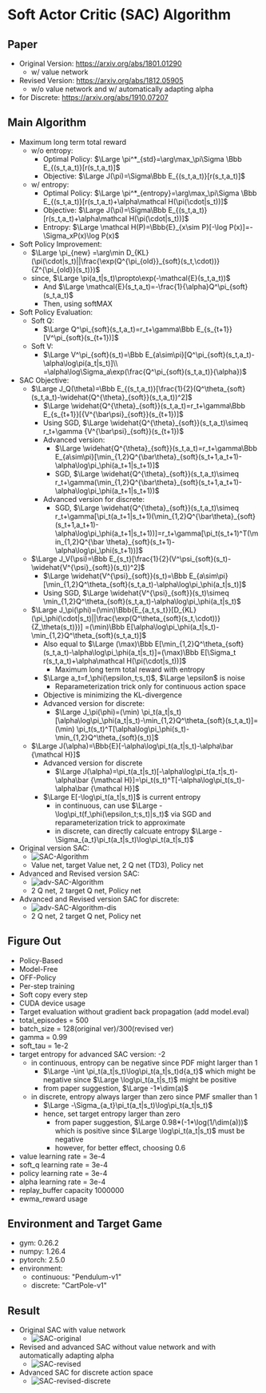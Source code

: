 # Soft Actor Critic (SAC) Algorithm
## Paper
* Original Version: https://arxiv.org/abs/1801.01290
  * w/ value network
* Revised Version: https://arxiv.org/abs/1812.05905
  * w/o value network and w/ automatically adapting alpha
* for Discrete: https://arxiv.org/abs/1910.07207
## Main Algorithm
* Maximum long term total reward
  * w/o entropy:
    * Optimal Policy: $`\Large \pi^*_{std}=\arg\max_\pi\Sigma \Bbb E_{(s_t,a_t)}[r(s_t,a_t)]`$
    * Objective: $\Large J(\pi)=\Sigma\Bbb E_{(s_t,a_t)}[r(s_t,a_t)]$
  * w/ entropy:
    * Optimal Policy: $`\Large \pi^*_{entropy}=\arg\max_\pi\Sigma \Bbb E_{(s_t,a_t)}[r(s_t,a_t)+\alpha\mathcal H(\pi(\cdot|s_t))]`$
    * Objective: $\Large J(\pi)=\Sigma\Bbb E_{(s_t,a_t)}[r(s_t,a_t)+\alpha\mathcal H(\pi(\cdot|s_t))]$
    * Entropy: $\Large \mathcal H(P)=\Bbb{E}_{x\sim P}[-\log P(x)]=-\Sigma_xP(x)\log P(x)$
* Soft Policy Improvement:
  * $`\Large \pi_{new} =\arg\min D_{KL}(\pi(\cdot|s_t)||\frac{\exp(Q^{\pi_{old}}_{soft}(s_t,\cdot))}{Z^{\pi_{old}}(s_t)})`$
  * since, $\Large \pi(a_t|s_t)\propto\exp(-\mathcal{E}(s_t,a_t))$ 
    * And $\Large \mathcal{E}(s_t,a_t)=-\frac{1}{\alpha}Q^\pi_{soft}(s_t,a_t)$
    * Then, using softMAX
* Soft Policy Evaluation:
  * Soft Q: 
    * $\Large Q^\pi_{soft}(s_t,a_t)=r_t+\gamma\Bbb E_{s_{t+1}}[V^\pi_{soft}(s_{t+1})]$
  * Soft V: 
    * $\Large V^\pi_{soft}(s_t)=\Bbb E_{a\sim\pi}[Q^\pi_{soft}(s_t,a_t)-\alpha\log\pi(a_t|s_t)]\\ =\alpha\log\Sigma_a\exp(\frac{Q^\pi_{soft}(s_t,a_t)}{\alpha})$
* SAC Objective:
  * $\Large J_Q(\theta)=\Bbb E_{(s_t,a_t)}[\frac{1}{2}(Q^\theta_{soft}(s_t,a_t)-\widehat{Q^{\theta}_{soft}}(s_t,a_t))^2]$
    * $`\Large \widehat{Q^{\theta}_{soft}}(s_t,a_t)=r_t+\gamma\Bbb E_{s_{t+1}}[{V^{\bar\psi}_{soft}}(s_{t+1})]`$
    * Using SGD, $`\Large \widehat{Q^{\theta}_{soft}}(s_t,a_t)\simeq r_t+\gamma {V^{\bar\psi}_{soft}}(s_{t+1})`$
    * Advanced version:
      * $`\Large \widehat{Q^{\theta}_{soft}}(s_t,a_t)=r_t+\gamma\Bbb E_{a\sim\pi}[\min_{1,2}Q^{\bar\theta}_{soft}(s_t+1,a_t+1)-\alpha\log\pi_\phi(a_t+1|s_t+1)]`$
      * SGD, $`\Large \widehat{Q^{\theta}_{soft}}(s_t,a_t)\simeq r_t+\gamma(\min_{1,2}Q^{\bar\theta}_{soft}(s_t+1,a_t+1)-\alpha\log\pi_\phi(a_t+1|s_t+1))`$
    * Advanced version for discrete:
      * SGD, $`\Large \widehat{Q^{\theta}_{soft}}(s_t,a_t)\simeq r_t+\gamma[\pi_t(a_t+1|s_t+1)(\min_{1,2}Q^{\bar\theta}_{soft}(s_t+1,a_t+1)-\alpha\log\pi_\phi(a_t+1|s_t+1))]=r_t+\gamma[\pi_t(s_t+1)^T(\min_{1,2}Q^{\bar \theta}_{soft}(s_t+1)-\alpha\log\pi_\phi(s_t+1))]`$
  * $\Large J_V(\psi)=\Bbb E_{s_t}[\frac{1}{2}(V^\psi_{soft}(s_t)-\widehat{V^{\psi}_{soft}}(s_t))^2]$
    * $`\Large \widehat{V^{\psi}_{soft}}(s_t)=\Bbb E_{a\sim\pi}[\min_{1,2}Q^\theta_{soft}(s_t,a_t)-\alpha\log\pi_\phi(a_t|s_t)]`$
    * Using SGD, $`\Large \widehat{V^{\psi}_{soft}}(s_t)\simeq \min_{1,2}Q^\theta_{soft}(s_t,a_t)-\alpha\log\pi_\phi(a_t|s_t)`$
  * $`\Large J_\pi(\phi)=(\min)\Bbb{E_{a_t,s_t}}[D_{KL}(\pi_\phi(\cdot|s_t)||\frac{\exp(Q^\theta_{soft}(s_t,\cdot))}{Z_\theta(s_t)})] =(\min)\Bbb E[\alpha\log\pi_\phi(a_t|s_t)-\min_{1,2}Q^\theta_{soft}(s_t,a_t)]`$
    * Also equal to $`\Large (\max)\Bbb E[\min_{1,2}Q^\theta_{soft}(s_t,a_t)-\alpha\log\pi_\phi(a_t|s_t)]=(\max)\Bbb E[\Sigma_t r(s_t,a_t)+\alpha\mathcal H(\pi(\cdot|s_t))]`$
      * Maximum long term total reward with entropy
    * $\Large a_t=f_\phi(\epsilon_t;s_t)$, $\Large \epsilon$ is noise
      * Reparameterization trick only for continuous action space
    * Objective is  minimizing the KL-divergence
    * Advanced version for discrete:
      * $`\Large J_\pi(\phi)=(\min) \pi_t(a_t|s_t)[\alpha\log\pi_\phi(a_t|s_t)-\min_{1,2}Q^\theta_{soft}(s_t,a_t)]=(\min) \pi_t(s_t)^T[\alpha\log\pi_\phi(s_t)-\min_{1,2}Q^\theta_{soft}(s_t)]`$
  * $\Large J(\alpha)=\Bbb{E}[-\alpha\log\pi_t(a_t|s_t)-\alpha\bar {\mathcal H}]$
    * Advanced version for discrete
      * $\Large J(\alpha)=\pi_t(a_t|s_t)[-\alpha\log\pi_t(a_t|s_t)-\alpha\bar {\mathcal H}]=\pi_t(s_t)^T[-\alpha\log\pi_t(s_t)-\alpha\bar {\mathcal H}]$
    * $\Large E[-\log\pi_t(a_t|s_t)]$ is current entropy
      * in continuous, can use $\Large -\log\pi_t(f_\phi(\epsilon_t;s_t)|s_t)$ via SGD and reparameterization trick to approximate
      * in discrete, can directly calcuate entropy $\Large -\Sigma_{a_t}\pi_t(a_t|s_t)\log\pi_t(a_t|s_t)$
* Original version SAC:
  * ![SAC-Algorithm](sac-algorithm.png)
  * Value net, target Value net, 2 Q net (TD3), Policy net
* Advanced and Revised version SAC:
  * ![adv-SAC-Algorithm](adv-sac-algorithm.png)
  * 2 Q net, 2 target Q net, Policy net
* Advanced and Revised version SAC for discrete:
  * ![adv-SAC-Algorithm-dis](adv-sac-algorithm-discrete.png)
  * 2 Q net, 2 target Q net, Policy net
## Figure Out
* Policy-Based
* Model-Free
* OFF-Policy
* Per-step training
* Soft copy every step
* CUDA device usage
* Target evaluation without gradient back propagation (add model.eval)
* total_episodes = 500
* batch_size = 128(original ver)/300(revised ver)
* gamma      = 0.99
* soft_tau   = 1e-2
* target entropy for advanced SAC version: -2
  * in continuous, entropy can be negative since PDF might larger than 1
    * $\Large -\int \pi_t(a_t|s_t)\log\pi_t(a_t|s_t)d{a_t}$ which might be negative since $\Large \log\pi_t(a_t|s_t)$ might be positive
    * from paper suggestion, $\Large -1*\dim(a)$
  * in discrete, entropy always larger than zero since PMF smaller than 1
    * $\Large -\Sigma_{a_t}\pi_t(a_t|s_t)\log\pi_t(a_t|s_t)$
    * hence, set target entropy larger than zero
      * from paper suggestion, $\Large 0.98*(-1*\log(1/\dim(a)))$ which is positive since $\Large \log\pi_t(a_t|s_t)$ must be negative
      * however, for better effect, choosing 0.6
* value learning rate = 3e-4
* soft_q learning rate = 3e-4
* policy learning rate = 3e-4
* alpha learning rate = 3e-4
* replay_buffer capacity 1000000
* ewma_reward usage
## Environment and Target Game
* gym: 0.26.2
* numpy: 1.26.4 
* pytorch: 2.5.0
* environment: 
  * continuous: "Pendulum-v1"
  * discrete: "CartPole-v1"
## Result
* Original SAC with value network
  * ![SAC-original](SAC_plot-whole.png)
* Revised and advanced SAC without value network and with automatically adapting alpha
  * ![SAC-revised](ADV_SAC_plot-whole.png)
* Advanced SAC for discrete action space
  * ![SAC-revised-discrete](ADV_SAC_Discrete_plot-whole.png)
